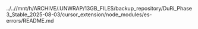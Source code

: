 ../..//mnt/h/ARCHIVE/.UNWRAP/13GB_FILES/backup_repository/DuRi_Phase3_Stable_2025-08-03/cursor_extension/node_modules/es-errors/README.md